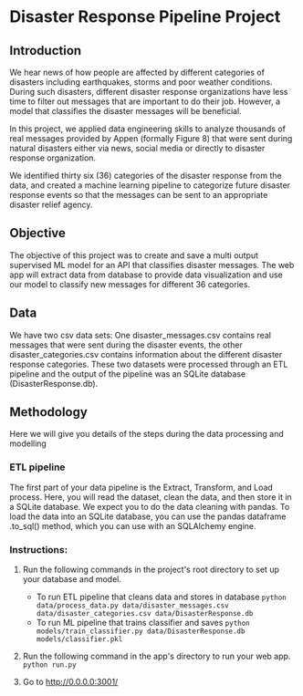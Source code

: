 # Disaster Response Pipeline Project

## Introduction

We hear news of how people are affected by different categories of disasters including earthquakes, storms and poor weather conditions. During such disasters, different disaster response organizations have less time to filter out messages that are important to do their job. However, a model that classifies the disaster messages will be beneficial.

In this project, we applied data engineering skills to analyze thousands of real messages provided by Appen (formally Figure 8) that were sent during natural disasters either via news, social media or directly to disaster response organization.

We identified thirty six (36) categories of the disaster response from the data, and created a machine learning pipeline to categorize future disaster response events so that  the messages can be sent to an appropriate disaster relief agency.



## Objective

The objective of this project was to create and save a multi output supervised ML model for an API that classifies disaster messages. The web app will extract data from database to provide data visualization and use our model to classify new messages for different 36 categories.


## Data

We have two csv data sets: One disaster_messages.csv contains real messages that were sent during the disaster events, the other disaster_categories.csv contains information about the different disaster response categories. These two datasets were processed through an ETL pipeline and the output of the pipeline was an SQLite database (DisasterResponse.db). 

## Methodology
Here we will give you details of the steps during the data processing and modelling 

### ETL pipeline
The first part of your data pipeline is the Extract, Transform, and Load process. Here, you will read the dataset, clean the data, and then store it in a SQLite database. We expect you to do the data cleaning with pandas. To load the data into an SQLite database, you can use the pandas dataframe .to_sql() method, which you can use with an SQLAlchemy engine.

### Instructions:
1. Run the following commands in the project's root directory to set up your database and model.

    - To run ETL pipeline that cleans data and stores in database
        `python data/process_data.py data/disaster_messages.csv data/disaster_categories.csv data/DisasterResponse.db`
    - To run ML pipeline that trains classifier and saves
        `python models/train_classifier.py data/DisasterResponse.db models/classifier.pkl`

2. Run the following command in the app's directory to run your web app.
    `python run.py`

3. Go to http://0.0.0.0:3001/
